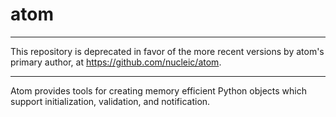 atom
====

----

This repository is deprecated in favor of the more recent versions by atom's primary author, at https://github.com/nucleic/atom.

----

Atom provides tools for creating memory efficient Python objects which support initialization, validation, and notification.
